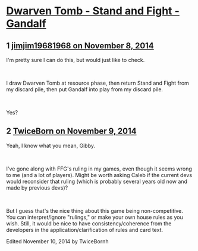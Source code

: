 # [Dwarven Tomb - Stand and Fight - Gandalf](https://community.fantasyflightgames.com/topic/126627-dwarven-tomb-stand-and-fight-gandalf/)

## 1 [jimjim19681968 on November 8, 2014](https://community.fantasyflightgames.com/topic/126627-dwarven-tomb-stand-and-fight-gandalf/?do=findComment&comment=1326339)

I'm pretty sure I can do this, but would just like to check.

 

I draw Dwarven Tomb at resource phase, then return Stand and Fight from my discard pile, then put Gandalf into play from my discard pile.

 

Yes?

## 2 [TwiceBorn on November 9, 2014](https://community.fantasyflightgames.com/topic/126627-dwarven-tomb-stand-and-fight-gandalf/?do=findComment&comment=1328263)

Yeah, I know what you mean, Gibby.

 

I've gone along with FFG's ruling in my games, even though it seems wrong to me (and a lot of players). Might be worth asking Caleb if the current devs would reconsider that ruling (which is probably several years old now and made by previous devs)?

 

But I guess that's the nice thing about this game being non-competitive. You can interpret/ignore "rulings," or make your own house rules as you wish. Still, it would be nice to have consistency/coherence from the developers in the application/clarification of rules and card text.

Edited November 10, 2014 by TwiceBornh

